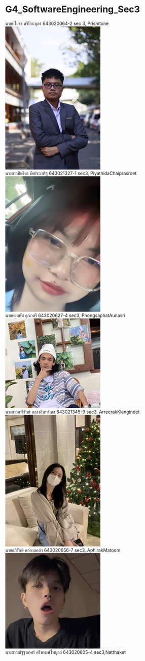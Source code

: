 # G4_SoftwareEngineering_Sec3

นายปโยธร ศรีปิยะบุตร 643020064-2 sec 3, Prismtone <br />
<img src = https://github.com/PiyathidaChaiprasroet/G4_SoftwareEngineering_Sec3/blob/main/media/payothorn.jpg  width="300"><br />
นางสาวปิยธิดา ชัยประเสริฐ 643021327-1 sec3, PiyathidaChaiprasroet <br />
<img src = https://github.com/PiyathidaChaiprasroet/G4_SoftwareEngineering_Sec3/blob/main/media/Me.jpg  width="300"><br />
นายพงศพัศ อุณาศรี 643020627-4 sec3, PhongsaphatAunasri <br />
<img src = https://github.com/PiyathidaChaiprasroet/G4_SoftwareEngineering_Sec3/blob/main/media/phongsaphat.jpg  width="300"><br />
นางสาวอารีรักษ์ กลางอินทร์เดช 643021345-9 sec3, ArreerakKlangindet <br />
<img src = https://github.com/PiyathidaChaiprasroet/G4_SoftwareEngineering_Sec3/blob/main/media/arreerak.jpg  width="300"><br />
นายอภิรักษ์ คล่องแคล่ว 643020656-7 sec3, AphirakMatoom <br />
<img src = https://github.com/PiyathidaChaiprasroet/G4_SoftwareEngineering_Sec3/blob/main/media/Aphirak.jpg width="300"><br />
นางสาวณัฐฐาเกศร์ ศรีหพงษ์ไพบูลย์ 643020605-4 sec3,Natthaket <br />
